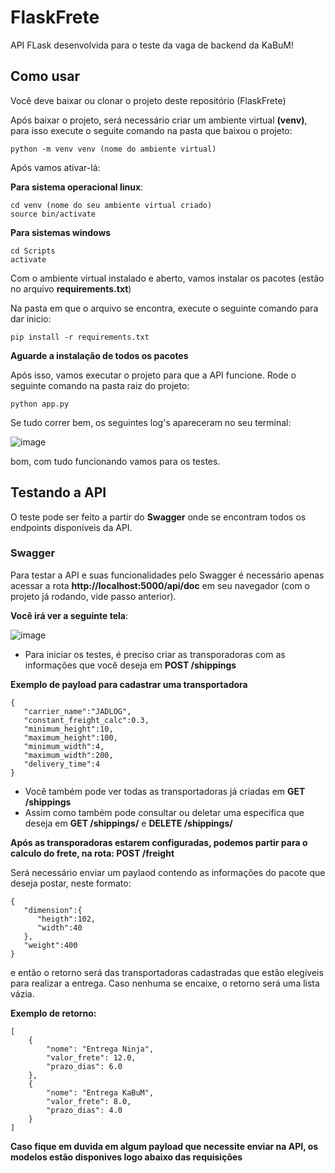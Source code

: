# **FlaskFrete**
API FLask desenvolvida para o teste da vaga de backend da KaBuM!

## Como usar
Você deve baixar ou clonar o projeto deste repositório (FlaskFrete)

Após baixar o projeto, será necessário criar um ambiente virtual **(venv)**, para isso execute o seguite comando na pasta que baixou o projeto:
```
python -m venv venv (nome do ambiente virtual)
```
Após vamos ativar-lá:

**Para sistema operacional linux**:
```
cd venv (nome do seu ambiente virtual criado)
source bin/activate
```
**Para sistemas windows**
```
cd Scripts
activate
```
Com o ambiente virtual instalado e aberto, vamos instalar os pacotes (estão no arquivo **requirements.txt**)

Na pasta em que o arquivo se encontra, execute o seguinte comando para dar inicio:
```
pip install -r requirements.txt
```
**Aguarde a instalação de todos os pacotes**

Após isso, vamos executar o projeto para que a API funcione. Rode o seguinte comando na pasta raiz do projeto:
```
python app.py
```

Se tudo correr bem, os seguintes log's apareceram no seu terminal:

![image](https://user-images.githubusercontent.com/36650872/129263823-e3de0266-481d-4a9f-9702-d44243a481b4.png)

bom, com tudo funcionando vamos para os testes.

## Testando a API

O teste pode ser feito a partir do **Swagger** onde se encontram todos os endpoints disponíveis da API.

### Swagger
Para testar a API e suas funcionalidades pelo Swagger é necessário apenas acessar a rota **http://localhost:5000/api/doc** em seu navegador (com o projeto já rodando, vide passo anterior).

**Você irá ver a seguinte tela**:

![image](https://user-images.githubusercontent.com/36650872/129263903-6743d420-a457-4a9a-9dfa-8391dc2e8f4a.png)

- Para iniciar os testes, é preciso criar as transporadoras com as informações que você deseja em  **POST /shippings**

**Exemplo de payload para cadastrar uma transportadora**
```
{
   "carrier_name":"JADLOG",
   "constant_freight_calc":0.3,
   "minimum_height":10,
   "maximum_height":100,
   "minimum_width":4,
   "maximum_width":200,
   "delivery_time":4
}
```

- Você também pode ver todas as transportadoras já criadas em **GET /shippings**
- Assim como também pode consultar ou deletar uma especifica que deseja em **GET /shippings/<id>** e **DELETE /shippings/<id>**


**Após as transporadoras estarem configuradas, podemos partir para o calculo do frete, na rota: POST /freight**

Será necessário enviar um paylaod contendo as informações do pacote que deseja postar, neste formato:
```
{
   "dimension":{
      "heigth":102,
      "width":40
   },
   "weight":400
}
```
e então o retorno será das transportadoras cadastradas que estão elegiveis para realizar a entrega. Caso nenhuma se encaixe, o retorno será uma lista vázia.
   
**Exemplo de retorno:**
```
[
    {
        "nome": "Entrega Ninja",
        "valor_frete": 12.0,
        "prazo_dias": 6.0
    },
    {
        "nome": "Entrega KaBuM",
        "valor_frete": 8.0,
        "prazo_dias": 4.0
    }
]
```
  
**Caso fique em duvida em algum payload que necessite enviar na API, os modelos estão disponives logo abaixo das requisições**
